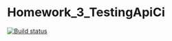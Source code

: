 # Homework_3_TestingApiCi
[![Build status](https://ci.appveyor.com/api/projects/status/t725nn8scf2n3css?svg=true)](https://ci.appveyor.com/project/denelena/hw-3-testingapici)
